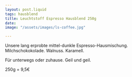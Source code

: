 ```yaml
---
layout: post.liquid
tags: hausblend
title: Leuchtstoff Espresso Hausblend 250g
date: 
image: "/assets/images/ls-coffee.jpg"

---
```

Unsere lang erprobte mittel-dunkle Espresso-Hausmischung. Milchschokokolade. Walnuss. Karamell.

Für unterwegs oder zuhause. Geil und geil.

250g = 9,5€
